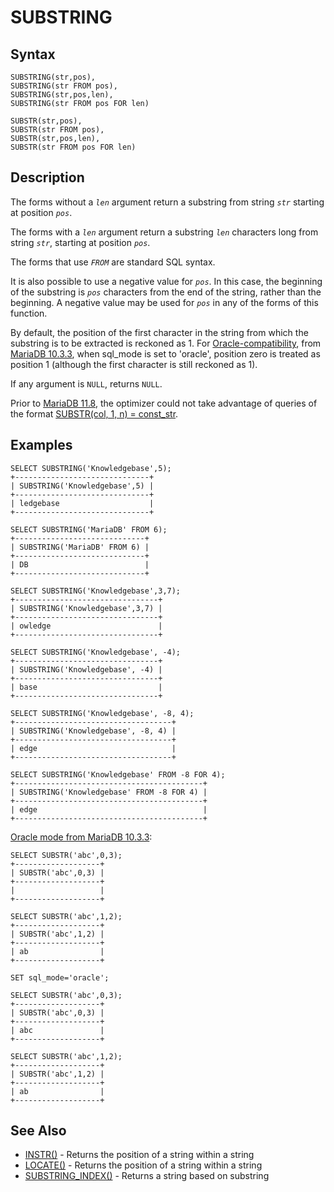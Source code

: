 
# SUBSTRING

## Syntax


```
SUBSTRING(str,pos), 
SUBSTRING(str FROM pos), 
SUBSTRING(str,pos,len),
SUBSTRING(str FROM pos FOR len)

SUBSTR(str,pos), 
SUBSTR(str FROM pos), 
SUBSTR(str,pos,len),
SUBSTR(str FROM pos FOR len)
```


## Description


The forms without a *`len`* argument return a substring from string *`str`* starting at position *`pos`*.


The forms with a *`len`* argument return a substring *`len`* characters long from string *`str`*, starting at position *`pos`*.


The forms that use *`FROM`* are standard SQL syntax.


It is also possible to use a negative value for *`pos`*. In this case, the beginning of the substring is *`pos`* characters from the end of the string, rather than the beginning. A negative value may be used for *`pos`* in any of the forms of this function.


By default, the position of the first character in the string from which the substring is to be extracted is reckoned as 1. For [Oracle-compatibility](../../../../../../release-notes/mariadb-community-server/compatibility-and-differences/sql_modeoracle.md), from [MariaDB 10.3.3](../../../../../../release-notes/mariadb-community-server/release-notes-mariadb-10-3-series/mariadb-1033-release-notes.md), when sql_mode is set to 'oracle', position zero is treated as position 1 (although the first character is still reckoned as 1).


If any argument is `NULL`, returns `NULL`.


Prior to [MariaDB 11.8](../../../../../../release-notes/mariadb-community-server/what-is-mariadb-118.md), the optimizer could not take advantage of queries of the format [SUBSTR(col, 1, n) = const_str](substring.md).


## Examples


```
SELECT SUBSTRING('Knowledgebase',5);
+------------------------------+
| SUBSTRING('Knowledgebase',5) |
+------------------------------+
| ledgebase                    |
+------------------------------+

SELECT SUBSTRING('MariaDB' FROM 6);
+-----------------------------+
| SUBSTRING('MariaDB' FROM 6) |
+-----------------------------+
| DB                          |
+-----------------------------+

SELECT SUBSTRING('Knowledgebase',3,7);
+--------------------------------+
| SUBSTRING('Knowledgebase',3,7) |
+--------------------------------+
| owledge                        |
+--------------------------------+

SELECT SUBSTRING('Knowledgebase', -4);
+--------------------------------+
| SUBSTRING('Knowledgebase', -4) |
+--------------------------------+
| base                           |
+--------------------------------+

SELECT SUBSTRING('Knowledgebase', -8, 4);
+-----------------------------------+
| SUBSTRING('Knowledgebase', -8, 4) |
+-----------------------------------+
| edge                              |
+-----------------------------------+

SELECT SUBSTRING('Knowledgebase' FROM -8 FOR 4);
+------------------------------------------+
| SUBSTRING('Knowledgebase' FROM -8 FOR 4) |
+------------------------------------------+
| edge                                     |
+------------------------------------------+
```

[Oracle mode from MariaDB 10.3.3](../../../../../../release-notes/mariadb-community-server/compatibility-and-differences/sql_modeoracle.md):


```
SELECT SUBSTR('abc',0,3);
+-------------------+
| SUBSTR('abc',0,3) |
+-------------------+
|                   |
+-------------------+

SELECT SUBSTR('abc',1,2);
+-------------------+
| SUBSTR('abc',1,2) |
+-------------------+
| ab                |
+-------------------+

SET sql_mode='oracle';

SELECT SUBSTR('abc',0,3);
+-------------------+
| SUBSTR('abc',0,3) |
+-------------------+
| abc               |
+-------------------+

SELECT SUBSTR('abc',1,2);
+-------------------+
| SUBSTR('abc',1,2) |
+-------------------+
| ab                |
+-------------------+
```

## See Also


* [INSTR()](instr.md) - Returns the position of a string within a string
* [LOCATE()](locate.md) - Returns the position of a string within a string
* [SUBSTRING_INDEX()](substring_index.md) - Returns a string based on substring

